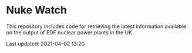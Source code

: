 # Nuke Watch

This repository includes code for retrieving the latest information available on the output of EDF nuclear power plants in the UK.

Last updated: 2021-04-02 13:20